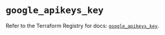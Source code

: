 # `google_apikeys_key`

Refer to the Terraform Registry for docs: [`google_apikeys_key`](https://registry.terraform.io/providers/hashicorp/google/6.50.0/docs/resources/apikeys_key).
